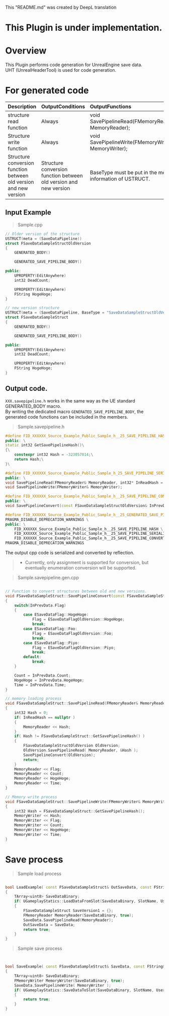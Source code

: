 This "README.md" was created by DeepL translation

# This Plugin is under implementation.


# Overview

This Plugin performs code generation for UnrealEngine save data.  
UHT (UnrealHeaderTool) is used for code generation.  


# For generated code

|Description|OutputConditions|OutputFunctions|
|:-|:-|:-|
|structure read function|Always|void SavePipelineRead(FMemoryReader& MemoryReader);|
|Structure write function|Always|void SavePipelineWrite(FMemoryWriter& MemoryWriter);|
|Structure conversion function between old version and new version|Structure conversion function between old version and new version|BaseType must be put in the meta-information of USTRUCT.|void SavePipelineConvert(const FSaveDataInfoV2& InPrevData);|

## Input Example

> Sample.cpp
```cpp
// Older version of the structure
USTRUCT(meta = (SaveDataPipeline))
struct FSaveDataSampleStructOldVersion
{
	GENERATED_BODY()

    GENERATED_SAVE_PIPELINE_BODY()

public:
	UPROPERTY(EditAnywhere)
	int32 DeadCount;

	UPROPERTY(EditAnywhere)
	FString HogeHoge;
}

// new version structure
USTRUCT(meta = (SaveDataPipeline, BaseType = "SaveDataSampleStructOldVersion"))
struct FSaveDataSampleStruct
{
	GENERATED_BODY()

    GENERATED_SAVE_PIPELINE_BODY()

public:
	UPROPERTY(EditAnywhere)
	int32 DeadCount;

	UPROPERTY(EditAnywhere)
	FString HogeHoge;
}
```

## Output code.

`XXX.savepipeline.h` works in the same way as the UE standard GENERATED_BODY macro.  
By writing the dedicated macro `GENERATED_SAVE_PIPELINE_BODY`, the generated code functions can be included in the members.

> Sample.savepipeline.h

```cpp
#define FID_XXXXXX_Source_Example_Public_Sample_h__25_SAVE_PIPELINE_HASH \
public: \
static int32 GetSavePipelineHash()\
{\
	constexpr int32 Hash = -323057014;\
	return Hash;\
}\

#define FID_XXXXXX_Source_Example_Public_Sample_h_25_SAVE_PIPELINE_SERIALIZE \
public: \
void SavePipelineRead(FMemoryReader& MemoryReader, int32* InReadHash = nullptr);\
void SavePipelineWrite(FMemoryWriter& MemoryWriter);

#define FID_XXXXXX_Source_Example_Public_Sample_h__25_SAVE_PIPELINE_CONVERT \
public: \
void SavePipelineConvert(const FSaveDataSampleStructOldVersion& InPrevData);

#define FID_XXXXXX_Source_Example_Public_Sample_h__25_GENERATED_SAVE_PIPELINE_BODY \
PRAGMA_DISABLE_DEPRECATION_WARNINGS \
public: \
	FID_XXXXXX_Source_Example_Public_Sample_h__25_SAVE_PIPELINE_HASH \
	FID_XXXXXX_Source_Example_Public_Sample_h__25_SAVE_PIPELINE_SERIALIZE \
	FID_XXXXXX_Source_Example_Public_Sample_h__25_SAVE_PIPELINE_CONVERT \
PRAGMA_DISABLE_DEPRECATION_WARNINGS 
```

The output cpp code is serialized and converted by reflection.  

> * Currently, only assignment is supported for conversion, but eventually enumeration conversion will be supported.

> Sample.savepipeline.gen.cpp
```cpp

// Function to convert structures between old and new versions.
void FSaveDataSampleStruct::SavePipelineConvert(const FSaveDataSampleStructOldVersion& InPrevData)
{
	switch(InPrevData.Flag)
	{
		case ESaveDataFlag::HogeHoge:
			Flag = ESaveDataFlagOldVersion::HogeHoge;
			break;
		case ESaveDataFlag::Foo:
			Flag = ESaveDataFlagOldVersion::Foo;
			break;
		case ESaveDataFlag::Piyo:
			Flag = ESaveDataFlagOldVersion::Piyo;
			break;
		default:
			break;
	}

	Count = InPrevData.Count;
	HogeHoge = InPrevData.HogeHoge;
	Time = InPrevData.Time;
}

// memory loading process
void FSaveDataSampleStruct::SavePipelineRead(FMemoryReader& MemoryReader, int32* InReadHash)
{
	int32 Hash = 0;
	if( InReadHash == nullptr )
	{
		MemoryReader << Hash;
	}
	if( Hash != FSaveDataSampleStruct::GetSavePipelineHash() )
	{
		FSaveDataSampleStructOldVersion OldVersion;
		OldVersion.SavePipelineRead( MemoryReader, &Hash );
		SavePipelineConvert(OldVersion);
		return;
	}
	MemoryReader << Flag;
	MemoryReader << Count;
	MemoryReader << HogeHoge;
	MemoryReader << Time;
}

// Memory write process
void FSaveDataSampleStruct::SavePipelineWrite(FMemoryWriter& MemoryWriter)
{
	int32 Hash = FSaveDataSampleStruct::GetSavePipelineHash();
	MemoryWriter << Hash;
	MemoryWriter << Flag;
	MemoryWriter << Count;
	MemoryWriter << HogeHoge;
	MemoryWriter << Time;
}

```

# Save process

> Sample load process

```cpp

bool LoadExample( const FSaveDataSampleStruct& OutSaveData, const FString& SlotName, const int32 UserIndex )
{
	TArray<uint8> SaveDataBinary;
	if( UGameplayStatics::LoadDataFromSlot(SaveDataBinary, SlotName, UserIndex) )
	{
		FSaveDataSampleStruct SaveVersion1 = {};
		FMemoryReader MemoryReader(SaveDataBinary, true);
		SaveData.SavePipelineRead(MemoryReader);
		OutSaveData = SaveData;
		return true;
	}
}

```

> Sample save process

```cpp


bool SaveExample( const FSaveDataSampleStruct& SaveData, const FString& SlotName, const int32 UserIndex )
{
	TArray<uint8> SaveDataBinary;
	FMemoryWriter MemoryWriter(SaveDataBinary, true);
	SaveData.SavePipelineWrite( MemoryWriter );
	if( UGameplayStatics::SaveDataToSlot(SaveDataBinary, SlotName, UserIndex) )
	{
		return true;
	}
}

```